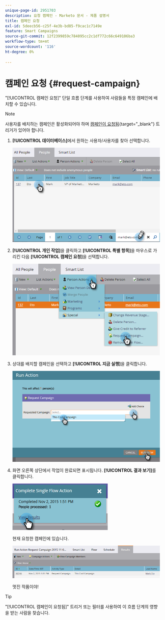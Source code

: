 ```yaml
---
unique-page-id: 2951703
description: 요청 캠페인 - Marketo 문서 - 제품 설명서
title: 캠페인 요청
exl-id: 5deecb56-c25f-4e3b-bd85-f9cac1c7149e
feature: Smart Campaigns
source-git-commit: 12f2399859c784095cc2c1df772c66c649106ba3
workflow-type: tm+mt
source-wordcount: '116'
ht-degree: 0%

---
```


# 캠페인 요청 {#request-campaign}

&quot;[!UICONTROL 캠페인 요청]&quot; 단일 흐름 단계를 사용하여 사람들을 특정 캠페인에 배치할 수 있습니다.

>[!NOTE]
>
>사용자를 배치하는 캠페인은 활성화되어야 하며 [캠페인이 요청됨](/help/marketo/product-docs/core-marketo-concepts/smart-campaigns/using-smart-campaigns/setting-up-a-trigger-smart-campaign-for-sales-using-campaign-is-requested.md){target="_blank"} 트리거가 있어야 합니다.

1. **[!UICONTROL 데이터베이스]**&#x200B;에서 원하는 사용자/사용자를 찾아 선택합니다.

   ![](assets/request-campaign-1.png)

1. **[!UICONTROL 개인 작업]**&#x200B;을 클릭하고 **[!UICONTROL 특별 항목]**&#x200B;을 마우스로 가리킨 다음 **[!UICONTROL 캠페인 요청]**&#x200B;을 선택합니다.

   ![](assets/request-campaign-2.png)

1. 상대를 배치할 캠페인을 선택하고 **[!UICONTROL 지금 실행]**&#x200B;을 클릭합니다.

   ![](assets/request-campaign-3.png)

1. 화면 오른쪽 상단에서 작업이 완료되면 표시됩니다. **[!UICONTROL 결과 보기]**&#x200B;를 클릭합니다.

   ![](assets/request-campaign-4.png)

   현재 요청한 캠페인에 있습니다.

   ![](assets/request-campaign-5.png)

   멋진 작품이야!

>[!TIP]
>
>&quot;[!UICONTROL 캠페인이 요청됨]&quot; 트리거 또는 필터를 사용하여 이 흐름 단계의 영향을 받는 사람을 찾습니다.
